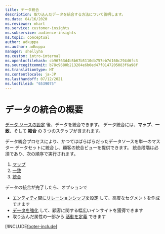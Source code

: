 ```yaml
---
title: データ統合
description: 取り込んだデータを統合する方法について説明します。
ms.date: 04/16/2020
ms.reviewer: mhart
ms.service: customer-insights
ms.subservice: audience-insights
ms.topic: conceptual
author: adkuppa
ms.author: adkuppa
manager: shellyha
ms.custom: intro-internal
ms.openlocfilehash: cb96763d4b5b67b5110db757eb7d160c294d6fc3
ms.sourcegitcommit: b78c9680b213204e6b0ed47f0147205083f6a98f
ms.translationtype: HT
ms.contentlocale: ja-JP
ms.lasthandoff: 07/12/2021
ms.locfileid: "6539075"
---
```

# <a name="data-unification-overview"></a>データの統合の概要

[データ ソースの設定](data-sources.md) 後、データを統合できます。 データ統合には、**マップ**、**一致**、そして **結合** の 3 つのステップが含まれます。

データ統合プロセスにより、かつてはばらばらだったデータソースを単一のマスター データセットに統合し、顧客の統合ビューを提供できます。 統合段階は必須であり、次の順序で実行されます。

1. [マップ](map-entities.md)
2. [一致](match-entities.md)
3. [統合](merge-entities.md)

データの統合が完了したら、オプションで

- [エンティティ間にリレーションシップを設定](relationships.md) して、高度なセグメントを作成できます
- [データを強化](enrichment-hub.md) して、顧客に関する幅広いインサイトを獲得できます
- 取り込んだ属性の一部から [活動を定義](activities.md) できます


[!INCLUDE[footer-include](../includes/footer-banner.md)]